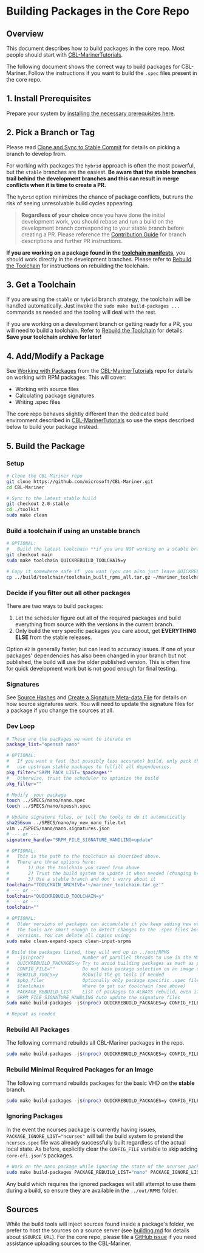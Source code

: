 # Building Packages in the Core Repo

## Overview

This document describes how to build packages in the core repo. Most people should start with [CBL-MarinerTutorials](https://github.com/microsoft/CBL-MarinerTutorials).

The following document shows the correct way to build packages for CBL-Mariner. Follow the instructions if you want to build the `.spec` files present in the core repo.

## **1. Install Prerequisites**

Prepare your system by [installing the necessary prerequisites here](../prerequisites.md).

## **2. Pick a Branch or Tag**

Please read [Clone and Sync to Stable Commit](../building.md#clone-and-sync-to-stable-commit) for details on picking a branch to develop from.

For working with packages the `hybrid` approach is often the most powerful, but the `stable` branches are the easiest. **Be aware that the stable branches trail behind the development branches and this can result in merge conflicts when it is time to create a PR.**

The `hybrid` option minimizes the chance of package conflicts, but runs the risk of seeing unresolvable build cycles appearing.

> **Regardless of your choice** once you have done the initial development work, you should rebase and run a build on the development branch corresponding to your stable branch before creating a PR. Please reference the [Contribution Guide](CONTRIBUTING.md) for branch descriptions and further PR instructions.

**If you are working on a package found in the [toolchain manifests](../../resources/manifests/package/)**, you should work directly in the development branches. Please refer to [Rebuild the Toolchain](../building.md#rebuild-the-toolchain) for instructions on rebuilding the toolchain.

## **3. Get a Toolchain**

If you are using the `stable` or `hybrid` branch strategy, the toolchain will be handled automatically. Just invoke the `sudo make build-packages ...` commands as needed and the tooling will deal with the rest.

If you are working on a development branch or getting ready for a PR, you will need to build a toolchain. Refer to [Rebuild the Toolchain](../building.md#rebuild-the-toolchain) for details. **Save your toolchain archive for later!**

## **4. Add/Modify a Package**

See [Working with Packages](https://github.com/microsoft/CBL-MarinerTutorials/blob/-/docs/packages/working_with_packages.md#tutorial-customize-your-image-with-unsupported-packages) from the [CBL-MarinerTutorials](https://github.com/microsoft/CBL-MarinerTutorials) repo for details on working with RPM packages. This will cover:

* Working with source files
* Calculating package signatures
* Writing .spec files

The core repo behaves slightly different than the dedicated build environment described in [CBL-MarinerTutorials](https://github.com/microsoft/CBL-MarinerTutorials) so use the steps described below to build your package instead.

## **5. Build the Package**

### Setup

```bash
# Clone the CBL-Mariner repo
git clone https://github.com/microsoft/CBL-Mariner.git
cd CBL-Mariner

# Sync to the latest stable build
git checkout 2.0-stable
cd ./toolkit
sudo make clean
```

### Build a toolchain if using an unstable branch

```bash
# OPTIONAL:
#   Build the latest toolchain **if you are NOT working on a stable branch**
git checkout main
sudo make toolchain QUICKREBUILD_TOOLCHAIN=y

# Copy it somewhere safe if  you want (you can also just leave QUICKREBUILD_TOOLCHAIN=y set)
cp ../build/toolchain/toolchain_built_rpms_all.tar.gz ~/mariner_toolchain.tar.gz
```

### Decide if you filter out all other packages

There are two ways to build packages:

1) Let the scheduler figure out all of the required packages and build everything from source with the versions in the current branch.
2) Only build the very specific packages you care about, get **EVERYTHING ELSE** from the stable releases.

Option `#2` is generally faster, but can lead to accuracy issues. If one of your packages' dependencies has also been changed in your branch but not published, the build will use the older published version. This is often fine for quick development work but is not good enough for final testing.

### Signatures

See [Source Hashes](/toolkit/docs/building/building.md#source-hashes) and [Create a Signature Meta-data File](https://github.com/microsoft/CBL-MarinerTutorials/blob/-/docs/packages/working_with_packages.md#create-a-signature-meta-data-file) for details on how source signatures work. You will need to update the signature files for a package if you change the sources at all.

### Dev Loop

```bash
# These are the packages we want to iterate on
package_list="openssh nano"

# OPTIONAL:
#   If you want a fast (but possibly less accurate) build, only pack the specific packages we want to build and
#   use upstream stable packages to fulfill all dependencies.
pkg_filter="SRPM_PACK_LIST='$packages'"
#   Otherwise, trust the scheduler to optimize the build
pkg_filter=""

# Modify  your package
touch ../SPECS/nano/nano.spec
touch ../SPECS/nano/opessh.spec

# Update signature files, or tell the tools to do it automatically
sha256sum ../SPECS/nano/my_new_nano_file.txt
vim ../SPECS/nano/nano.signatures.json
# --- or ---
signature_handle="SRPM_FILE_SIGNATURE_HANDLING=update"

# OPTIONAL:
#   This is the path to the toolchain as described above.
#   There are three options here:
#       1) Use the toolchain you saved from above
#       2) Trust the build system to update it when needed (changing branches will often cause a rebuild)
#       3) Use a stable branch and don't worry about it
toolchain="TOOLCHAIN_ARCHIVE='~/mariner_toolchain.tar.gz'"
# --- or ---
toolchain="QUICKREBUILD_TOOLCHAIN=y"
# --- or ---
toolchain=""

# OPTIONAL:
#   Older versions of packages can accumulate if you keep adding new versions (i.e. 1.2.3-1, 1.2.3-2, 1.3.0-1, etc.).
#   The tools are smart enough to detect changes to the .spec files and re-package the SRPMs as needed, but won't delete old
#   versions. You can delete all copies using:
sudo make clean-expand-specs clean-input-srpms 

# Build the packages listed, they will end up in ../out/RPMS
#   -j$(nproc)              Number of parallel threads to use in the Makefile. The pkg scheduler will make its own choices
#   QUICKREBUILD_PACKAGES=y Try to avoid building packages as much as possible (ie download what we can from the package repo)
#   CONFIG_FILE=""          Do not base package selection on an image config
#   REBUILD_TOOLS=y         Rebuild the go tools if needed
#   $pkg_filer              Optionally only package specific .spec files (see above)
#   $toolchain              Where to get our toolchain (see above)
#   PACKAGE_REBUILD_LIST    List of packages to ALWAYS rebuild, even if they look unchanged (PACKAGE_BUILD_LIST will build them only if they are missing)
#   SRPM_FILE_SIGNATURE_HANDLING Auto update the signature files
sudo make build-packages -j$(nproc) QUICKREBUILD_PACKAGES=y CONFIG_FILE="" REBUILD_TOOLS=y $pkg_filter $toolchain PACKAGE_REBUILD_LIST="$packages" $signature_handle

# Repeat as needed
```

### Rebuild All Packages

The following command rebuilds all CBL-Mariner packages in the repo.

```bash
sudo make build-packages -j$(nproc) QUICKREBUILD_PACKAGES=y CONFIG_FILE="" REBUILD_TOOLS=y $toolchain
```

### Rebuild Minimal Required Packages for an Image

The following command rebuilds packages for the basic VHD on the **stable** branch.

```bash
sudo make build-packages -j$(nproc) QUICKREBUILD_PACKAGES=y CONFIG_FILE=./imageconfigs/core-legacy.json REBUILD_TOOLS=y $toolchain
```

### Ignoring Packages

In the event the ncurses package is currently having issues, `PACKAGE_IGNORE_LIST="ncurses"` will tell the build system to pretend the `ncurses.spec` file was already successfully built regardless of the actual local state. As before, explicitly clear the `CONFIG_FILE` variable to skip adding `core-efi.json`'s packages.

```bash
# Work on the nano package while ignoring the state of the ncurses package
sudo make build-packages PACKAGE_REBUILD_LIST="nano" PACKAGE_IGNORE_LIST="ncurses" CONFIG_FILE=
```

Any build which requires the ignored packages will still attempt to use them during a build, so ensure they are available in the `../out/RPMS` folder.

## Sources

While the build tools will inject sources found inside a package's folder, we prefer to host the sources on a source server (see [building.md](../building.md) for details about `$SOURCE_URL`). For the core repo, please file a [GitHub issue](https://github.com/microsoft/CBL-Mariner/issues) if you need assistance uploading sources to the CBL-Mariner.
